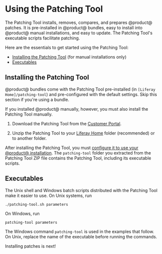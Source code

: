 # Using the Patching Tool [](id=patching-tool)

The Patching Tool installs, removes, compares, and prepares @product@ patches.
It is pre-installed in @product@ bundles, easy to install into @product@ manual
installations, and easy to update. The Patching Tool's executable scripts
facilitate patching. 

Here are the essentials to get started using the Patching Tool:

- [Installing the Patching Tool](#installing-the-patching-tool) (for manual installations only)
- [Executables](#executables)

## Installing the Patching Tool [](id=installing-the-patching-tool)

@product@ bundles come with the Patching Tool pre-installed (in `[Liferay
Home]/patching-tool`) and pre-configured with the default settings. Skip this
section if you're using a bundle. 

If you installed @product@ manually, however, you must also install the Patching
Tool manually. 

1.  Download the Patching Tool from the
    [Customer Portal](https://web.liferay.com/group/customer/dxp/downloads/7-1).

2.  Unzip the Patching Tool to your
    [Liferay Home](/discover/deployment/-/knowledge_base/7-1/installing-liferay#liferay-home)
    folder (recommended) or to another folder. 

After installing the Patching Tool, you must
[configure it to use your @product@ installation](/discover/deployment/-/knowledge_base/7-1/configuring-the-patching-tool).
The `patching-tool` folder you extracted from the Patching Tool ZIP file
contains the Patching Tool, including its executable scripts. 

## Executables [](id=executables)

The Unix shell and Windows batch scripts distributed with the Patching Tool make
it easier to use. On Unix systems, run

    ./patching-tool.sh parameters

On Windows, run

    patching-tool parameters

The Windows command `patching-tool` is used in the examples that follow. On
Unix, replace the name of the executable before running the commands. 

Installing patches is next! 
